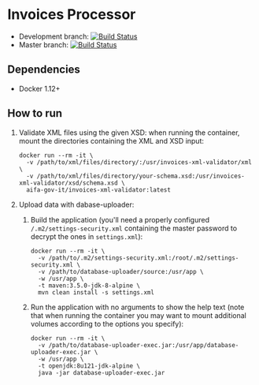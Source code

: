 # Invoices Processor

* Development branch: [![Build Status](https://travis-ci.org/aifa-gov-it/invoices-processor.svg?branch=development)](https://travis-ci.org/aifa-gov-it/invoices-processor)
* Master branch: [![Build Status](https://travis-ci.org/aifa-gov-it/invoices-processor.svg?branch=master)](https://travis-ci.org/aifa-gov-it/invoices-processor)

## Dependencies

- Docker 1.12+

## How to run

1. Validate XML files using the given XSD: when running the container, mount the directories containing the XML and XSD input:

    ```
    docker run --rm -it \
      -v /path/to/xml/files/directory/:/usr/invoices-xml-validator/xml \
      -v /path/to/xml/files/directory/your-schema.xsd:/usr/invoices-xml-validator/xsd/schema.xsd \
      aifa-gov-it/invoices-xml-validator:latest
    ```

1. Upload data with dabase-uploader:
    1. Build the application (you'll need a properly configured `/.m2/settings-security.xml` containing the master password to decrypt the ones in `settings.xml`):

        ```
        docker run --rm -it \
          -v /path/to/.m2/settings-security.xml:/root/.m2/settings-security.xml \
          -v /path/to/database-uploader/source:/usr/app \
          -w /usr/app \
          -t maven:3.5.0-jdk-8-alpine \
          mvn clean install -s settings.xml
        ```

    1. Run the application with no arguments to show the help text (note that when running the container you may want to mount additional volumes according to the options you specify):

        ```
        docker run --rm -it \
          -v /path/to/database-uploader-exec.jar:/usr/app/database-uploader-exec.jar \
          -w /usr/app \
          -t openjdk:8u121-jdk-alpine \
          java -jar database-uploader-exec.jar
        ```
